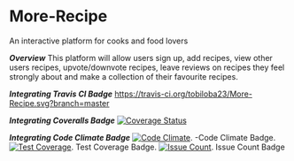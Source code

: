 # More-Recipe
An interactive platform for cooks and food lovers

***Overview***
This platform will allow users sign up, add recipes, view other users recipes, upvote/downvote recipes, leave reviews on recipes they feel strongly about and make a collection of their favourite recipes.

***Integrating Travis CI Badge***
https://travis-ci.org/tobiloba23/More-Recipe.svg?branch=master

***Integrating Coveralls Badge***
[![Coverage Status](https://coveralls.io/repos/github/tobiloba23/More-Recipe/badge.svg?branch=master)](https://coveralls.io/github/tobiloba23/More-Recipe?branch=master)

***Integrating Code Climate Badge***
[![Code Climate](https://codeclimate.com/github/codeclimate/codeclimate/badges/gpa.svg)](https://codeclimate.com/github/codeclimate/codeclimate). -Code Climate Badge.
[![Test Coverage](https://codeclimate.com/github/codeclimate/codeclimate/badges/coverage.svg)](https://codeclimate.com/github/codeclimate/codeclimate/coverage). Test Coverage Badge.
[![Issue Count](https://codeclimate.com/github/codeclimate/codeclimate/badges/issue_count.svg)](https://codeclimate.com/github/codeclimate/codeclimate). Issue Count Badge
